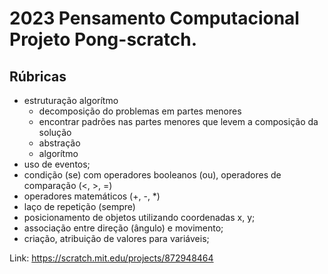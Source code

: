 # 2023 Pensamento Computacional Projeto Pong-scratch.

## Rúbricas

* estruturação algorítmo
  * decomposição do problemas em partes menores
  * encontrar padrões nas partes menores que levem a composição da solução
  * abstração
  * algorítmo
* uso de eventos;
* condição (se) com operadores booleanos (ou), operadores de comparação (<, >, =)
* operadores matemáticos (+, -, *)
* laço de repetição (sempre)
* posicionamento de objetos utilizando coordenadas x, y;
* associação entre direção (ângulo) e movimento;
* criação, atribuição de valores para variáveis;

Link: https://scratch.mit.edu/projects/872948464
